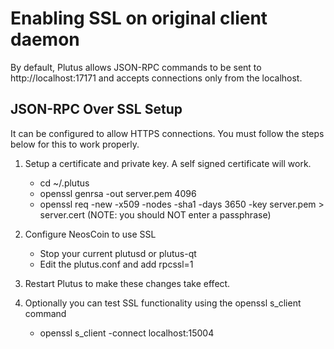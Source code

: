 Enabling SSL on original client daemon
======================================
By default, Plutus allows JSON-RPC commands to be sent to http://localhost:17171
and accepts connections only from the localhost.

JSON-RPC Over SSL Setup
-----------------------
It can be configured to allow HTTPS connections.  You must follow the steps below
for this to work properly.

1. Setup a certificate and private key.  A self signed certificate will work.
    * cd ~/.plutus
    * openssl genrsa -out server.pem 4096
    * openssl req -new -x509 -nodes -sha1 -days 3650 -key server.pem > server.cert
    (NOTE: you should NOT enter a passphrase)

2. Configure NeosCoin to use SSL
    * Stop your current plutusd or plutus-qt
    * Edit the plutus.conf and add
      rpcssl=1

3. Restart Plutus to make these changes take effect.

4. Optionally you can test SSL functionality using the openssl s_client command
    * openssl s_client -connect localhost:15004
